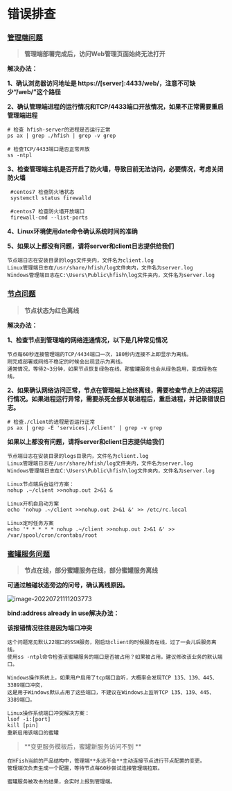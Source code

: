 # 错误排查

### [管理端问题](https://hfish.net/#/3-4-debug?id=%E7%AE%A1%E7%90%86%E7%AB%AF%E9%97%AE%E9%A2%98)

> **管理端部署完成后，访问Web管理页面始终无法打开**

**解决办法：**

**1、确认浏览器访问地址是 https://[server]:4433/web/，注意不可缺少“/web/”这个路径**

**2、确认管理端进程的运行情况和TCP/4433端口开放情况，如果不正常需要重启管理端进程**

```
# 检查 hfish-server的进程是否运行正常
ps ax | grep ./hfish | grep -v grep
​
# 检查TCP/4433端口是否正常开放
ss -ntpl
```

**3、检查管理端主机是否开启了防火墙，导致目前无法访问，必要情况，考虑关闭防火墙**

```
 #centos7 检查防火墙状态
 systemctl status firewalld

 #centos7 检查防火墙开放端口
 firewall-cmd --list-ports
```

**4、Linux环境使用date命令确认系统时间的准确**

**5、如果以上都没有问题，请将server和client日志提供给我们**

```
节点端日志在安装目录的logs文件夹内，文件名为client.log
Linux管理端日志在/usr/share/hfish/log文件夹内，文件名为server.log
Windows管理端日志在C:\Users\Public\hfish\log文件夹内，文件名为server.log
```

### [节点问题](https://hfish.net/#/3-4-debug?id=%E8%8A%82%E7%82%B9%E9%97%AE%E9%A2%98)

> **节点状态为红色离线**

**解决办法：**

**1、检查节点到管理端的网络连通情况，以下是几种常见情况**

```
节点每60秒连接管理端的TCP/4434端口一次，180秒内连接不上即显示为离线。
刚完成部署或网络不稳定的时候会出现显示为离线。
通常情况，等待2~3分钟，如果节点恢复绿色在线，那蜜罐服务也会从绿色启用，变成绿色在线。
```

**2、如果确认网络访问正常，节点在管理端上始终离线，需要检查节点上的进程运行情况。如果进程运行异常，需要杀死全部关联进程后，重启进程，并记录错误日志。**

```
# 检查./client的进程是否运行正常
ps ax | grep -E 'services|./client' | grep -v grep        
```

**如果以上都没有问题，请将server和client日志提供给我们**

```
节点端日志在安装目录的logs目录内，文件名为client.log
Linux管理端日志在/usr/share/hfish/log文件夹内，文件名为server.log
Windows管理端日志在C:\Users\Public\hfish\log文件夹内，文件名为server.log
​
Linux节点端后台运行方案：
nohup .~/client >>nohup.out 2>&1 &
​
Linux开机自启动方案
echo 'nohup .~/client >>nohup.out 2>&1 &' >> /etc/rc.local
​
Linux定时任务方案
echo '* * * * * nohup .~/client >>nohup.out 2>&1 &' >> /var/spool/cron/crontabs/root
```

### [蜜罐服务问题](https://hfish.net/#/3-4-debug?id=%E8%9C%9C%E7%BD%90%E6%9C%8D%E5%8A%A1%E9%97%AE%E9%A2%98)

> **节点在线，部分蜜罐服务在线，部分蜜罐服务离线**

**可通过触碰状态旁边的问号，确认离线原因。**

![image-20220721111203773](http://img.threatbook.cn/hfish/image-20220721111203773.png)

**bind:address already in use解决办法：**

**该报错情况往往是因为端口冲突**

```
这个问题常见默认22端口的SSH服务，刚启动client的时候服务在线，过了一会儿后服务离线。
使用ss -ntpl命令检查该蜜罐服务的端口是否被占用？如果被占用，建议修改该业务的默认端口。
​
Windows操作系统上，如果用户启用了tcp端口监听，大概率会发现TCP 135、139、445、3389端口冲突，
这是用于Windows默认占用了这些端口，不建议在Windows上监听TCP 135、139、445、3389端口。
​
Linux操作系统端口冲突解决方案：
lsof -i:[port]
kill [pin]
重新启用该端口的蜜罐
```

> **变更服务模板后，蜜罐新服务访问不到    **

```
在HFish当前的产品结构中，管理端**永远不会**主动连接节点进行节点配置的变更。
管理端仅负责生成一个配置，等待节点每60秒尝试连接管理端拉取。
​
蜜罐服务被攻击的结果，会实时上报到管理端。
```
